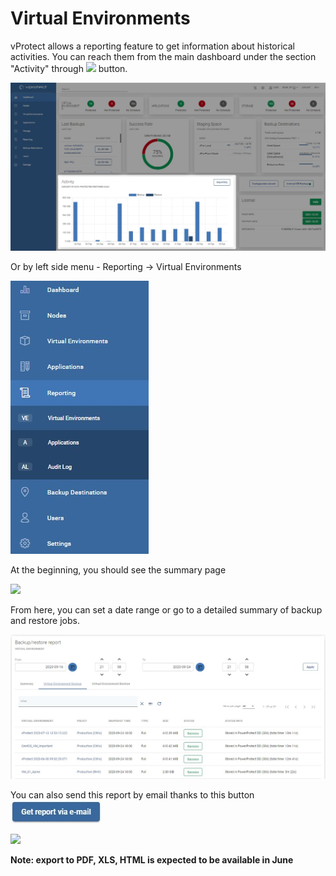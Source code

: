 # Virtual Environments

vProtect allows a reporting feature to get information about historical activities. You can reach them from the main dashboard under the section "Activity" through ![](../../.gitbook/assets/reporting%20%282%29.jpg) button.

![](../../.gitbook/assets/reporting-dashboard%20%281%29%20%281%29.jpg)

Or by left side menu - Reporting -&gt; Virtual Environments

![](../../.gitbook/assets/reporting%20%281%29%20%281%29%20%281%29.jpg)

At the beginning, you should see the summary page

![](../../.gitbook/assets/reporting-summary.jpg)

From here, you can set a date range or go to a detailed summary of backup and restore jobs.

![](../../.gitbook/assets/reporting-summary-backups.jpg)

You can also send this report by email thanks to this button ![](../../.gitbook/assets/get-report-via-e-mail%20%281%29.jpg)

![](../../.gitbook/assets/reporting-summary-e-mail-report.jpg)

**Note: export to PDF, XLS, HTML is expected to be available in June**

